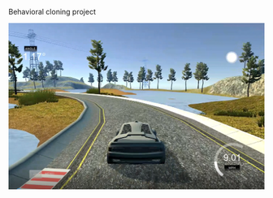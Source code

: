 Behavioral cloning project

[![Watch the video](https://github.com/Danilov-Egor/self_driving_car/blob/main/Behavioral_cloning/self_driving_1.PNG?raw=true)](https://youtu.be/hf6iXHCsHmM)
